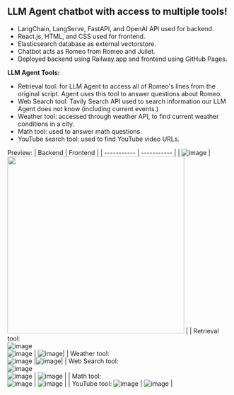## LLM Agent chatbot with access to multiple tools!
  - LangChain, LangServe, FastAPI, and OpenAI API used for backend.
  - React.js, HTML, and CSS used for frontend.
  - Elasticsearch database as external vectorstore.
  - Chatbot acts as Romeo from Romeo and Juliet.
  - Deployed backend using Railway.app and frontend using GitHub Pages.
  
**LLM Agent Tools:**
- Retrieval tool: for LLM Agent to access all of Romeo's lines from the original script. Agent uses this tool to answer questions about Romeo.
- Web Search tool: Tavily Search API used to search information our LLM Agent does not know (including current events.)
- Weather tool: accessed through weather API, to find current weather conditions in a city.
- Math tool: used to answer math questions.
- YouTube search tool: used to find YouTube video URLs.
 
Preview:
| Backend      | Frontend |
| ----------- | ----------- |
| ![image](https://github.com/asvch/llm-agent-fullstack/assets/66492476/844e83d5-e898-4cbe-b620-5218dc9074b4) | <img src="https://github.com/asvch/llm-agent-fullstack/assets/66492476/23722a4a-4b2b-47ac-883c-cd8749dc358b" width="400" height="400"> |
| Retrieval tool: <br> ![image](https://github.com/asvch/llm-agent-fullstack/assets/66492476/44eb6029-5c33-47e0-995f-3289e9a2522e) <br> ![image](https://github.com/asvch/llm-agent-fullstack/assets/66492476/476b7be1-a1f9-425d-ab16-2d396bce22c9) | ![image](https://github.com/asvch/llm-agent-fullstack/assets/66492476/5da001c3-e601-4c03-9291-2a249f2aef53)|
| Weather tool: <br> ![image](https://github.com/asvch/llm-agent-fullstack/assets/66492476/148f50a7-a769-4d23-9919-94754551cfde) |![image](https://github.com/asvch/llm-agent-fullstack/assets/66492476/142528eb-ff8b-46aa-b8f2-9774663fd0ea)|
| Web Search tool: <br> ![image](https://github.com/asvch/llm-agent-fullstack/assets/66492476/95533633-6604-482f-b3ef-cafbfd300ca9) <br> ![image](https://github.com/asvch/llm-agent-fullstack/assets/66492476/1a53e9f2-38db-47fb-985e-3a352b93b29e) | ![image](https://github.com/asvch/llm-agent-fullstack/assets/66492476/da7114a2-4821-48f3-b7ae-fef596ffe831) |
| Math tool: <br> ![image](https://github.com/asvch/llm-agent-fullstack/assets/66492476/ea21311d-c35b-4d3a-b5d1-392caffd24ad) | ![image](https://github.com/asvch/llm-agent-fullstack/assets/66492476/7cbd005e-d543-439c-863f-afdc23348daa) |
| YouTube tool: ![image](https://github.com/asvch/llm-agent-fullstack/assets/66492476/a5734635-221e-4484-8d95-e6a30642ad56) | ![image](https://github.com/asvch/llm-agent-fullstack/assets/66492476/f1eeedca-752c-4cf2-943d-2907aedd46ad) |
